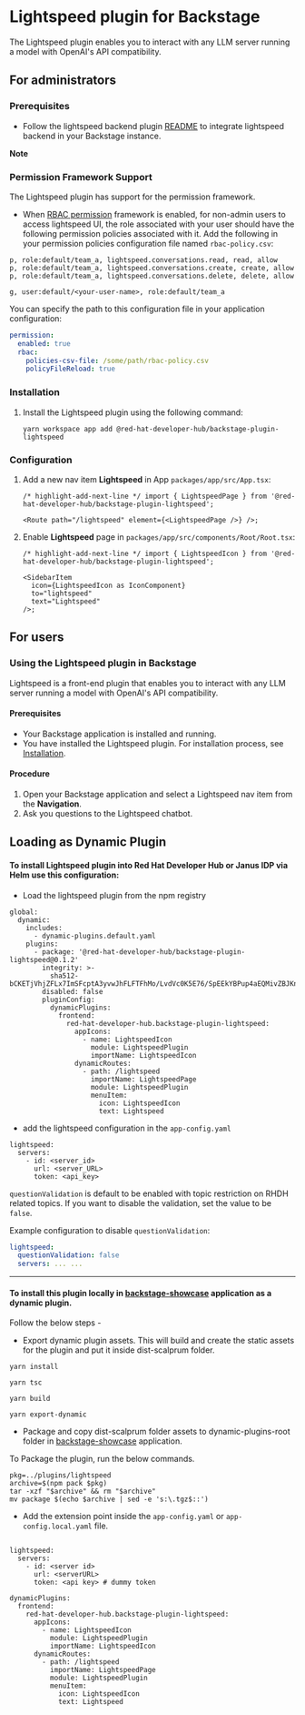 # Lightspeed plugin for Backstage

The Lightspeed plugin enables you to interact with any LLM server running a model with OpenAI's API compatibility.

## For administrators

### Prerequisites

- Follow the lightspeed backend plugin [README](https://github.com/redhat-developer/rhdh-plugins/blob/main/workspaces/lightspeed/plugins/lightspeed-backend/README.md) to integrate lightspeed backend in your Backstage instance.

**Note**

### Permission Framework Support

The Lightspeed plugin has support for the permission framework.

- When [RBAC permission](https://github.com/backstage/community-plugins/tree/main/workspaces/rbac/plugins/rbac-backend#installation) framework is enabled, for non-admin users to access lightspeed UI, the role associated with your user should have the following permission policies associated with it. Add the following in your permission policies configuration file named `rbac-policy.csv`:

```CSV
p, role:default/team_a, lightspeed.conversations.read, read, allow
p, role:default/team_a, lightspeed.conversations.create, create, allow
p, role:default/team_a, lightspeed.conversations.delete, delete, allow

g, user:default/<your-user-name>, role:default/team_a

```

You can specify the path to this configuration file in your application configuration:

```yaml
permission:
  enabled: true
  rbac:
    policies-csv-file: /some/path/rbac-policy.csv
    policyFileReload: true
```

### Installation

1. Install the Lightspeed plugin using the following command:

   ```console
   yarn workspace app add @red-hat-developer-hub/backstage-plugin-lightspeed
   ```

### Configuration

1. Add a new nav item **Lightspeed** in App `packages/app/src/App.tsx`:

   ```tsx title="packages/app/src/components/App.tsx"
   /* highlight-add-next-line */ import { LightspeedPage } from '@red-hat-developer-hub/backstage-plugin-lightspeed';

   <Route path="/lightspeed" element={<LightspeedPage />} />;
   ```

2. Enable **Lightspeed** page in `packages/app/src/components/Root/Root.tsx`:

   ```tsx title="packages/app/src/components/Root/Root.tsx"
   /* highlight-add-next-line */ import { LightspeedIcon } from '@red-hat-developer-hub/backstage-plugin-lightspeed';

   <SidebarItem
     icon={LightspeedIcon as IconComponent}
     to="lightspeed"
     text="Lightspeed"
   />;
   ```

## For users

### Using the Lightspeed plugin in Backstage

Lightspeed is a front-end plugin that enables you to interact with any LLM server running a model with OpenAI's API compatibility.

#### Prerequisites

- Your Backstage application is installed and running.
- You have installed the Lightspeed plugin. For installation process, see [Installation](#installation).

#### Procedure

1. Open your Backstage application and select a Lightspeed nav item from the **Navigation**.
2. Ask you questions to the Lightspeed chatbot.

## Loading as Dynamic Plugin

#### To install Lightspeed plugin into Red Hat Developer Hub or Janus IDP via Helm use this configuration:

- Load the lightspeed plugin from the npm registry

```
global:
  dynamic:
    includes:
      - dynamic-plugins.default.yaml
    plugins:
      - package: '@red-hat-developer-hub/backstage-plugin-lightspeed@0.1.2'
        integrity: >-
          sha512-bCKETjVhjZFLx7ImSFcptA3yvwJhFLFTFhMo/LvdVc0K5E76/SpEEkYBPup4aEQMivZBJKn0iVQFBuduChCDpA==
        disabled: false
        pluginConfig:
          dynamicPlugins:
            frontend:
              red-hat-developer-hub.backstage-plugin-lightspeed:
                appIcons:
                  - name: LightspeedIcon
                    module: LightspeedPlugin
                    importName: LightspeedIcon
                dynamicRoutes:
                  - path: /lightspeed
                    importName: LightspeedPage
                    module: LightspeedPlugin
                    menuItem:
                      icon: LightspeedIcon
                      text: Lightspeed
```

- add the lightspeed configuration in the `app-config.yaml`

```
lightspeed:
  servers:
    - id: <server_id>
      url: <server_URL>
      token: <api_key>
```

`questionValidation` is default to be enabled with topic restriction on RHDH related topics.
If you want to disable the validation, set the value to be `false`.

Example configuration to disable `questionValidation`:

```yaml
lightspeed:
  questionValidation: false
  servers: ... ...
```

---

#### To install this plugin locally in [backstage-showcase](https://github.com/janus-idp/backstage-showcase) application as a dynamic plugin.

Follow the below steps -

- Export dynamic plugin assets. This will build and create the static assets for the plugin and put it inside dist-scalprum folder.

`yarn install`

`yarn tsc`

`yarn build`

`yarn export-dynamic`

- Package and copy dist-scalprum folder assets to dynamic-plugins-root folder in [backstage-showcase](https://github.com/janus-idp/backstage-showcase) application.

To Package the plugin, run the below commands.

```
pkg=../plugins/lightspeed
archive=$(npm pack $pkg)
tar -xzf "$archive" && rm "$archive"
mv package $(echo $archive | sed -e 's:\.tgz$::')
```

- Add the extension point inside the `app-config.yaml` or `app-config.local.yaml` file.

```

lightspeed:
  servers:
    - id: <server id>
      url: <serverURL>
      token: <api key> # dummy token

dynamicPlugins:
  frontend:
    red-hat-developer-hub.backstage-plugin-lightspeed:
      appIcons:
        - name: LightspeedIcon
          module: LightspeedPlugin
          importName: LightspeedIcon
      dynamicRoutes:
        - path: /lightspeed
          importName: LightspeedPage
          module: LightspeedPlugin
          menuItem:
            icon: LightspeedIcon
            text: Lightspeed

```
